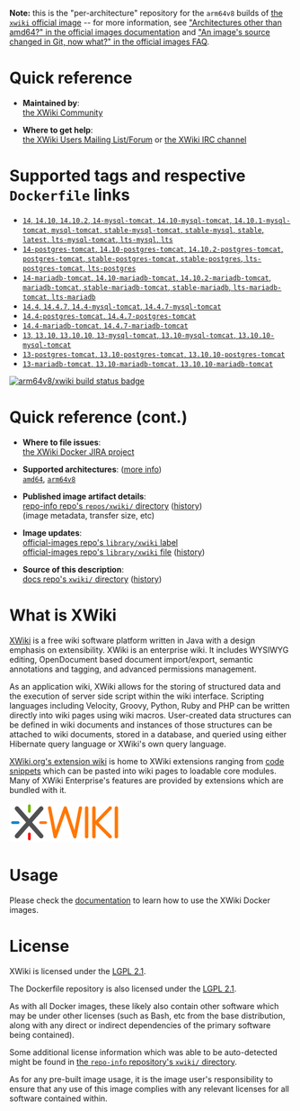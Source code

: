 <!--

********************************************************************************

WARNING:

    DO NOT EDIT "xwiki/README.md"

    IT IS AUTO-GENERATED

    (from the other files in "xwiki/" combined with a set of templates)

********************************************************************************

-->

**Note:** this is the "per-architecture" repository for the `arm64v8` builds of [the `xwiki` official image](https://hub.docker.com/_/xwiki) -- for more information, see ["Architectures other than amd64?" in the official images documentation](https://github.com/docker-library/official-images#architectures-other-than-amd64) and ["An image's source changed in Git, now what?" in the official images FAQ](https://github.com/docker-library/faq#an-images-source-changed-in-git-now-what).

# Quick reference

-	**Maintained by**:  
	[the XWiki Community](https://github.com/xwiki-contrib/docker-xwiki)

-	**Where to get help**:  
	[the XWiki Users Mailing List/Forum](http://dev.xwiki.org/xwiki/bin/view/Community/MailingLists) or [the XWiki IRC channel](http://dev.xwiki.org/xwiki/bin/view/Community/IRC)

# Supported tags and respective `Dockerfile` links

-	[`14`, `14.10`, `14.10.2`, `14-mysql-tomcat`, `14.10-mysql-tomcat`, `14.10.1-mysql-tomcat`, `mysql-tomcat`, `stable-mysql-tomcat`, `stable-mysql`, `stable`, `latest`, `lts-mysql-tomcat`, `lts-mysql`, `lts`](https://github.com/xwiki-contrib/docker-xwiki/blob/f89ecde9170d6a2880deaf2a61c1d0cef4ca08df/14/mysql-tomcat/Dockerfile)
-	[`14-postgres-tomcat`, `14.10-postgres-tomcat`, `14.10.2-postgres-tomcat`, `postgres-tomcat`, `stable-postgres-tomcat`, `stable-postgres`, `lts-postgres-tomcat`, `lts-postgres`](https://github.com/xwiki-contrib/docker-xwiki/blob/f89ecde9170d6a2880deaf2a61c1d0cef4ca08df/14/postgres-tomcat/Dockerfile)
-	[`14-mariadb-tomcat`, `14.10-mariadb-tomcat`, `14.10.2-mariadb-tomcat`, `mariadb-tomcat`, `stable-mariadb-tomcat`, `stable-mariadb`, `lts-mariadb-tomcat`, `lts-mariadb`](https://github.com/xwiki-contrib/docker-xwiki/blob/f89ecde9170d6a2880deaf2a61c1d0cef4ca08df/14/mariadb-tomcat/Dockerfile)
-	[`14.4`, `14.4.7`, `14.4-mysql-tomcat`, `14.4.7-mysql-tomcat`](https://github.com/xwiki-contrib/docker-xwiki/blob/2afb800f554f08f7ada9b1ab09f9140fca737177/14.4/mysql-tomcat/Dockerfile)
-	[`14.4-postgres-tomcat`, `14.4.7-postgres-tomcat`](https://github.com/xwiki-contrib/docker-xwiki/blob/2afb800f554f08f7ada9b1ab09f9140fca737177/14.4/postgres-tomcat/Dockerfile)
-	[`14.4-mariadb-tomcat`, `14.4.7-mariadb-tomcat`](https://github.com/xwiki-contrib/docker-xwiki/blob/2afb800f554f08f7ada9b1ab09f9140fca737177/14.4/mariadb-tomcat/Dockerfile)
-	[`13`, `13.10`, `13.10.10`, `13-mysql-tomcat`, `13.10-mysql-tomcat`, `13.10.10-mysql-tomcat`](https://github.com/xwiki-contrib/docker-xwiki/blob/1d402b9c3ee38faece2fac98ac75c65ab5b7a340/13/mysql-tomcat/Dockerfile)
-	[`13-postgres-tomcat`, `13.10-postgres-tomcat`, `13.10.10-postgres-tomcat`](https://github.com/xwiki-contrib/docker-xwiki/blob/1d402b9c3ee38faece2fac98ac75c65ab5b7a340/13/postgres-tomcat/Dockerfile)
-	[`13-mariadb-tomcat`, `13.10-mariadb-tomcat`, `13.10.10-mariadb-tomcat`](https://github.com/xwiki-contrib/docker-xwiki/blob/1d402b9c3ee38faece2fac98ac75c65ab5b7a340/13/mariadb-tomcat/Dockerfile)

[![arm64v8/xwiki build status badge](https://img.shields.io/jenkins/s/https/doi-janky.infosiftr.net/job/multiarch/job/arm64v8/job/xwiki.svg?label=arm64v8/xwiki%20%20build%20job)](https://doi-janky.infosiftr.net/job/multiarch/job/arm64v8/job/xwiki/)

# Quick reference (cont.)

-	**Where to file issues**:  
	[the XWiki Docker JIRA project](http://jira.xwiki.org/browse/XDOCKER)

-	**Supported architectures**: ([more info](https://github.com/docker-library/official-images#architectures-other-than-amd64))  
	[`amd64`](https://hub.docker.com/r/amd64/xwiki/), [`arm64v8`](https://hub.docker.com/r/arm64v8/xwiki/)

-	**Published image artifact details**:  
	[repo-info repo's `repos/xwiki/` directory](https://github.com/docker-library/repo-info/blob/master/repos/xwiki) ([history](https://github.com/docker-library/repo-info/commits/master/repos/xwiki))  
	(image metadata, transfer size, etc)

-	**Image updates**:  
	[official-images repo's `library/xwiki` label](https://github.com/docker-library/official-images/issues?q=label%3Alibrary%2Fxwiki)  
	[official-images repo's `library/xwiki` file](https://github.com/docker-library/official-images/blob/master/library/xwiki) ([history](https://github.com/docker-library/official-images/commits/master/library/xwiki))

-	**Source of this description**:  
	[docs repo's `xwiki/` directory](https://github.com/docker-library/docs/tree/master/xwiki) ([history](https://github.com/docker-library/docs/commits/master/xwiki))

# What is XWiki

[XWiki](http://xwiki.org) is a free wiki software platform written in Java with a design emphasis on extensibility. XWiki is an enterprise wiki. It includes WYSIWYG editing, OpenDocument based document import/export, semantic annotations and tagging, and advanced permissions management.

As an application wiki, XWiki allows for the storing of structured data and the execution of server side script within the wiki interface. Scripting languages including Velocity, Groovy, Python, Ruby and PHP can be written directly into wiki pages using wiki macros. User-created data structures can be defined in wiki documents and instances of those structures can be attached to wiki documents, stored in a database, and queried using either Hibernate query language or XWiki's own query language.

[XWiki.org's extension wiki](http://extensions.xwiki.org) is home to XWiki extensions ranging from [code snippets](http://snippets.xwiki.org) which can be pasted into wiki pages to loadable core modules. Many of XWiki Enterprise's features are provided by extensions which are bundled with it.

![logo](https://raw.githubusercontent.com/docker-library/docs/6fb07a8dacbad5cc548b87e4c267823a4aa98660/xwiki/logo.png)

# Usage

Please check the [documentation](https://github.com/xwiki-contrib/docker-xwiki/blob/master/README.md) to learn how to use the XWiki Docker images.

# License

XWiki is licensed under the [LGPL 2.1](https://github.com/xwiki-contrib/docker-xwiki/blob/master/LICENSE).

The Dockerfile repository is also licensed under the [LGPL 2.1](https://github.com/xwiki-contrib/docker-xwiki/blob/master/LICENSE).

As with all Docker images, these likely also contain other software which may be under other licenses (such as Bash, etc from the base distribution, along with any direct or indirect dependencies of the primary software being contained).

Some additional license information which was able to be auto-detected might be found in [the `repo-info` repository's `xwiki/` directory](https://github.com/docker-library/repo-info/tree/master/repos/xwiki).

As for any pre-built image usage, it is the image user's responsibility to ensure that any use of this image complies with any relevant licenses for all software contained within.
